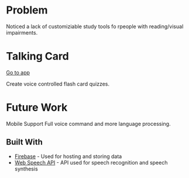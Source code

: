# Problem
Noticed a lack of customiziable study tools fo rpeople with reading/visual impairments.

# Talking Card

[Go to app](https://co-op-hackathon.firebaseapp.com/)

Create voice controlled flash card quizzes.

# Future Work
Mobile Support
Full voice command and more language processing.

## Built With

* [Firebase](https://firebase.google.com/) - Used for hosting and storing data
* [Web Speech API](https://developer.mozilla.org/en-US/docs/Web/API/Web_Speech_API) - API used for speech recognition and speech synthesis
